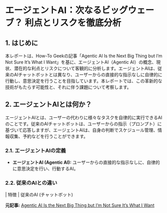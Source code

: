 # エージェントAI：次なるビッグウェーブ？ 利点とリスクを徹底分析

## 1. はじめに

本レポートは、How-To Geekの記事「Agentic AI Is the Next Big Thing but I’m Not Sure It’s What I Want」を基に、エージェントAI（Agentic AI）の概念、現状、潜在的な利点とリスクについて客観的に分析します。エージェントAIは、従来のAIチャットボットとは異なり、ユーザーからの直接的な指示なしに自律的に行動し、意思決定を行うことを目指しています。本レポートでは、この革新的な技術がもたらす可能性と、それに伴う課題について考察します。

## 2. エージェントAIとは何か？

エージェントAIとは、ユーザーの代わりに様々なタスクを自律的に実行できるAIのことです。従来のAIチャットボットは、ユーザーからの指示（プロンプト）に基づいて応答しますが、エージェントAIは、自身の判断でスケジュール管理、情報収集、予約などを行うことができます。

### 2.1. エージェントAIの定義

* **エージェントAI (Agentic AI):** ユーザーからの直接的な指示なしに、自律的に意思決定を行い、行動するAI。

### 2.2. 従来のAIとの違い

| 特徴 | 従来のAI (チャットボット) 

**元記事:** [Agentic AI Is the Next Big Thing but I’m Not Sure It’s What I Want](https://www.howtogeek.com/agentic-ai-is-the-next-big-thing-but-im-not-sure-its-what-i-want/)